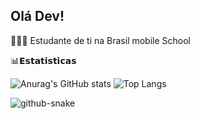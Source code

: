 ## Olá Dev!  

👨🏻‍💻 Estudante de ti na Brasil mobile School 

📊𝗘𝘀𝘁𝗮𝘁𝗶𝘀𝘁𝗶𝗰𝗮𝘀

![Anurag's GitHub stats](https://github-readme-stats.vercel.app/api?username=italoszc&show_icon=true&theme=dark)
![Top Langs](https://github-readme-stats.vercel.app/api/top-langs/?username=anuraghazra&layout=compact&icon=true&theme=dark)

<picture>
  <source media="(prefers-color-scheme: dark)" srcset="https://raw.githubusercontent.com/italoszc/italoszc/output/github-snake-dark.svg" />
  <source media="(prefers-color-scheme: light)" srcset="https://raw.githubusercontent.com/italoszc/italoszc/output/github-snake.svg" />
  <img alt="github-snake" src="https://raw.githubusercontent.com/italoszc/italoszc/output/github-snake.svg" />
</picture>
